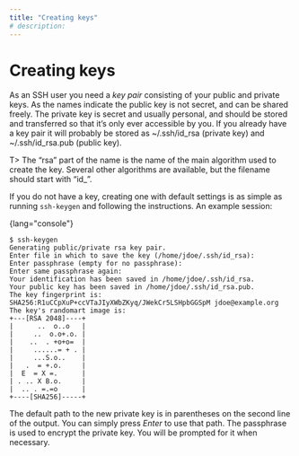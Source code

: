 ```yaml
---
title: "Creating keys"
# description:
---
```


# Creating keys


As an SSH user you need a *key pair* consisting of your public and private keys. As the names indicate the public key is not secret, and can be shared freely. The private key is secret and usually personal, and should be stored and transferred so that it’s only ever accessible by you. If you already have a key pair it will probably be stored as ~/.ssh/id_rsa (private key) and ~/.ssh/id_rsa.pub (public key).

T> The “rsa” part of the name is the name of the main algorithm used to create the key. Several other algorithms are available, but the filename should start with “id_”.

If you do not have a key, creating one with default settings is as simple as running `ssh-keygen` and following the instructions. An example session:

{lang="console"}
```
$ ssh-keygen
Generating public/private rsa key pair.
Enter file in which to save the key (/home/jdoe/.ssh/id_rsa):
Enter passphrase (empty for no passphrase):
Enter same passphrase again:
Your identification has been saved in /home/jdoe/.ssh/id_rsa.
Your public key has been saved in /home/jdoe/.ssh/id_rsa.pub.
The key fingerprint is:
SHA256:R1uCCpXuP+ccVTaJIyXWbZKyq/JWekCr5LSHpbGGSpM jdoe@example.org
The key's randomart image is:
+---[RSA 2048]----+
|      ..  o..o   |
|     ..  o.o+.o. |
|    ..  . +o+o=  |
|     ......= + . |
|     ...S.o..    |
|   .  = +.o.     |
|  E  = X =.      |
| . .. X B.o.     |
|  .. . =.=o      |
+----[SHA256]-----+
```

The default path to the new private key is in parentheses on the second line of the output. You can simply press *Enter* to use that path. The passphrase is used to encrypt the private key. You will be prompted for it when necessary.
